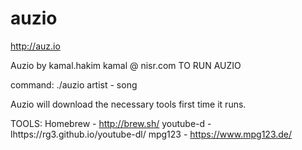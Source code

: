 # auzio
http://auz.io

Auzio by kamal.hakim
kamal @ nisr.com
TO RUN AUZIO

command: ./auzio artist - song

Auzio will download the necessary tools first time it runs.


TOOLS:
Homebrew - http://brew.sh/
youtube-d - lhttps://rg3.github.io/youtube-dl/
mpg123 - https://www.mpg123.de/

